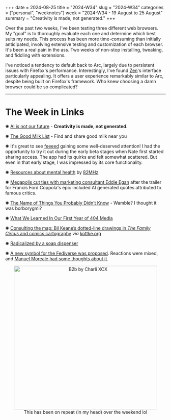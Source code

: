 +++
date = 2024-08-25
title = "2024-W34"
slug = "2024-W34"
categories = ["personal", "weeknotes"]
week = "2024-W34 - 19 August to 25 August"
summary = "Creativity is made, not generated."
+++


Over the past two weeks, I've been testing three different web browsers. My "goal" is to thoroughly evaluate each one and determine which best suits my needs. This process has been more time-consuming than initially anticipated, involving extensive testing and customization of each browser. It's been a real pain in the ass. Two weeks of non-stop installing, tweaking, and fiddling with extensions.

I've noticed a tendency to default back to Arc, largely due to persistent issues with Firefox's performance. Interestingly, I've found [Zen](https://github.com/zen-browser)'s interface particularly appealing. It offers a user experience remarkably similar to Arc, despite being built on Firefox's framework. Who knew choosing a damn browser could be so complicated?

---

# The Week in Links

✺ [AI is not our future](https://procreate.com/ai) - **Creativity is made, not generated.**

✺ [The Good Milk List](https://cheesemaking.com/pages/good-milk) - Find and share good milk near you

✺ It's great to see [feeeed](https://feeeed.nateparrott.com/) gaining some well-deserved attention! I had the opportunity to try it out during the early beta stages when Nate first started sharing access. The app had its quirks and felt somewhat scattered. But even in that early stage, I was impressed by its core functionality.

✺ [Resources about mental health](https://82mhz.net/posts/2024/08/resources-about-mental-health/?ref=krabf.com) by [82MHz](https://82mhz.net)

✺ [Megapolis cut ties with marketing consultant Eddie Egan](https://deadline.com/2024/08/megalopolis-marketing-consultant-lionsgate-ties-cut-trailer-debacle-1236049223/) after the trailer for Francis Ford Coppola's epic included AI generated quotes attributed to famous critics.

✺ [The Name of Things You Probably Didn’t Know](https://www.swiss-miss.com/2024/08/the-name-of-things-you-probably-didnt-know.html) - Wamble? I thought it was borborygmi?

✺ [What We Learned In Our First Year of 404 Media](https://www.404media.co/what-we-learned-in-our-first-year-of-404-media/?ref=krabf.com)

✺ [Consulting the map: Bil Keane’s dotted-line drawings in _The Family Circus_ and comics cartography](https://www.tandfonline.com/doi/full/10.1080/21504857.2024.2356417#d1e643) *via* [kottke.org](https://kottke.org/24/08/mapping-cinematic-paths)

✺ [Radicalized by a soap dispenser](https://kwon.nyc/notes/radicalized-by-a-soap-dispenser/)

✺ [A new symbol for the Fediverse was proposed](https://symbol.fediverse.info/). Reactions were mixed, and [Manuel Moreale had some thoughts about it](https://manuelmoreale.com/thoughts-on-symbols).

<div align="center">
   <a href="https://www.last.fm/music/Charli+XCX/_/B2b"><img src="/weeknotes/2024-W34/charli-xcx-brat-album-cover.jpg" alt="B2b by Charli XCX" width="450">
</a>
<figcaption>This has been on repeat (in my head) over the weekend lol</figcaption>
</figure>
</div>